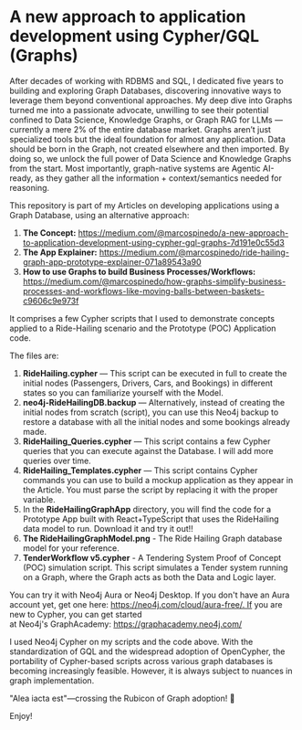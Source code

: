 # A new approach to application development using Cypher/GQL (Graphs)
 
After decades of working with RDBMS and SQL, I dedicated five years to building and exploring Graph Databases, discovering innovative ways to leverage them beyond conventional approaches. My deep dive into Graphs turned me into a passionate advocate, unwilling to see their potential confined to Data Science, Knowledge Graphs, or Graph RAG for LLMs — currently a mere 2% of the entire database market. Graphs aren’t just specialized tools but the ideal foundation for almost any application. Data should be born in the Graph, not created elsewhere and then imported. By doing so, we unlock the full power of Data Science and Knowledge Graphs from the start. Most importantly, graph-native systems are Agentic AI-ready, as they gather all the information + context/semantics needed for reasoning.

This repository is part of my Articles on developing applications using a Graph Database, using an alternative approach:

 1. **The Concept:**  https://medium.com/@marcospinedo/a-new-approach-to-application-development-using-cypher-gql-graphs-7d191e0c55d3
 2. **The App Explainer:** https://medium.com/@marcospinedo/ride-hailing-graph-app-prototype-explainer-071a89543a90
 3. **How to use Graphs to build Business Processes/Workflows:** https://medium.com/@marcospinedo/how-graphs-simplify-business-processes-and-workflows-like-moving-balls-between-baskets-c9606c9e973f


It comprises a few Cypher scripts that I used to demonstrate concepts applied to a Ride-Hailing scenario and the Prototype (POC) Application code.

The files are:

 1. **RideHailing.cypher** — This script can be executed in full to create the initial nodes (Passengers, Drivers, Cars, and Bookings) in different states so you can familiarize yourself with the Model.
 2. **neo4j-RideHailingDB.backup** — Alternatively, instead of creating the initial nodes from scratch (script), you can use this Neo4j backup to restore a database with all the initial nodes and some bookings already made. 
 3. **RideHailing_Queries.cypher** — This script contains a few Cypher queries that you can execute against the Database. I will add more queries over time.
 4. **RideHailing_Templates.cypher** — This script contains Cypher commands you can use to build a mockup application as they appear in the Article. You must parse the script by replacing it with the proper variable.
 5. In the **RideHailingGraphApp** directory, you will find the code for a Prototype App built with React+TypeScript that uses the RideHailing data model to run. Download it and try it out!!
 6. **The RideHailingGraphModel.png** - The Ride Hailing Graph database model for your reference.
 7. **TenderWorkflow v5.cypher** - A Tendering System Proof of Concept (POC) simulation script. This script simulates a Tender system running on a Graph, where the Graph acts as both the Data and Logic layer.  

You can try it with Neo4j Aura or Neo4j Desktop. If you don't have an Aura account yet, get one here: https://neo4j.com/cloud/aura-free/. If you are new to Cypher, you can get started at Neo4j's GraphAcademy: https://graphacademy.neo4j.com/

I used Neo4j Cypher on my scripts and the code above. With the standardization of GQL and the widespread adoption of OpenCypher, the portability of Cypher-based scripts across various graph databases is becoming increasingly feasible. However, it is always subject to nuances in graph implementation.  

"Alea iacta est"—crossing the Rubicon of Graph adoption! 🚀

Enjoy! 

